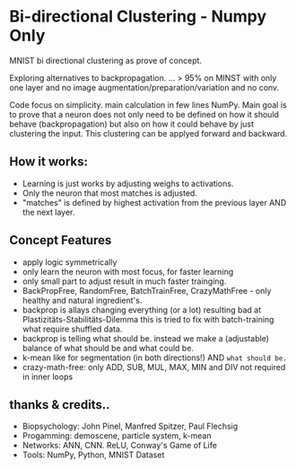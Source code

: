 # Bi-directional Clustering - Numpy Only
MNIST bi directional clustering as prove of concept. 

Exploring alternatives to backpropagation.
... > 95% on MINST with only one layer and no image augmentation/preparation/variation and no conv.

Code focus on simplicity. main calculation in few lines NumPy.
Main goal is to prove that a neuron does not only need to be defined on how it should behave (backpropagation) but also on how it could behave by just clustering the input. This clustering can be applyed forward and backward.


How it works:
------------
  - Learning is just works by adjusting weighs to activations.
  - Only the neuron that most matches is adjusted.
  - "matches" is defined by highest activation from the previous layer AND the next layer.


Concept Features
----------------
 - apply logic symmetrically
 - only learn the neuron with most focus, for faster learning
 - only small part to adjust result in much faster trainging.
 - BackPropFree, RandomFree, BatchTrainFree, CrazyMathFree - only healthy and natural ingredient's.
 - backprop is allays changing everything (or a lot) resulting bad at Plastizitäts-Stabilitäts-Dilemma this is
   tried to fix with batch-training what require shuffled data.
 - backprop is telling what should be. instead we make a (adjustable) balance of what should be and what could be.
 - k-mean like for segmentation (in both directions!) AND `what should be.`
 - crazy-math-free: only ADD, SUB, MUL, MAX, MIN and DIV not required in inner loops


thanks & credits..
----------------
 - Biopsychology: John Pinel, Manfred Spitzer, Paul Flechsig
 - Progamming: demoscene, particle system, k-mean
 - Networks: ANN, CNN. ReLU, Conway's Game of Life
 - Tools: NumPy, Python, MNIST Dataset

